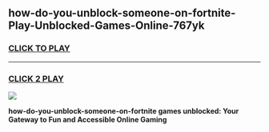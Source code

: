 
## how-do-you-unblock-someone-on-fortnite-Play-Unblocked-Games-Online-767yk
<h3>
<a href="https://premium76.site?title=how-do-you-unblock-someone-on-fortnite&ref=25A">CLICK TO PLAY</a></h3>
<hr>

<h3>
<a href="https://premium76.site?title=how-do-you-unblock-someone-on-fortnite&ref=25A">CLICK 2 PLAY</a>
  
</h3>

<a href="https://premium76.site?title=how-do-you-unblock-someone-on-fortnite&ref=25A"><img src="https://clearcache.store/games.png"></a>


**how-do-you-unblock-someone-on-fortnite games unblocked: Your Gateway to Fun and Accessible Online Gaming**
